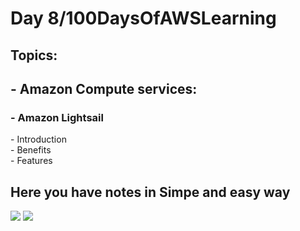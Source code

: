 <h1>Day 8/100DaysOfAWSLearning</h1>


<h2>Topics:</h2>


<h2> - Amazon Compute services: </h2>
  <h3> - Amazon Lightsail </h3>
          - Introduction <br>
          - Benefits <br>
          - Features <br>
          
   
   <h2> Here you have notes in Simpe and easy way </h2>
   
   <img src = "https://github.com/thetechgirlgita/100-days-of-aws-learning/blob/master/Images/Day10/10_1.jpg?raw=true">
   <img src = "https://github.com/thetechgirlgita/100-days-of-aws-learning/blob/master/Images/Day10/10_2.jpg?raw=true">
